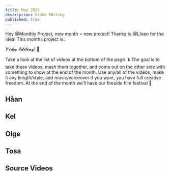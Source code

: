 ```yaml
---
title: May 2023
description: Video Editing
published: true
---
```


<script>
    import Youtube from "./Youtube.svelte";
</script>

Hey @Monthly Project, new month = new project! Thanks to @Lloeo for the idea! This months project is..

𝓥𝓲𝓭𝓮𝓸 𝓔𝓭𝓲𝓽𝓲𝓷𝓰! 🎥

Take a look at the list of videos at the bottom of the page. ⬇️ The goal is to take these videos, mash them together, and come out on the other side with something to show at the end of the month. Use any/all of the videos, make it any length/style, add music/voiceover if you want, you have full creative freedom. At the end of the month we’ll have our fireside film festival 🍿




<h2>Håan</h2>
<Youtube link="LG-4TeDsgeo" />
<h2>Kel</h2>
<Youtube link="uAB9alD0_Kw" />
<h2>Olge</h2>
<Youtube link="mG09EmhD5Gk" />
<h2>Tosa</h2>
<Youtube link="Uqd-HxiyAYw" />

<h2>Source Videos</h2>
<Youtube link="lZG986vvMRw" />
<Youtube link="e0bvSX5lAew" />
<Youtube link="-FrpuPLYnvY" />
<Youtube link="sxkhAWMiqao" />
<Youtube link="oT3mCybbhf0" />